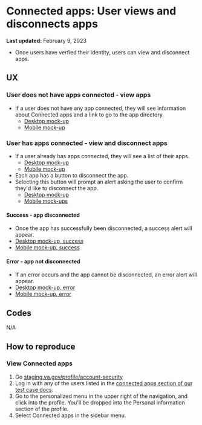 # Connected apps: User views and disconnects apps
**Last updated:** February 9, 2023

- Once users have verfied their identity, users can view and disconnect apps.

## UX
### User does not have apps connected - view apps

- If a user does not have any app connected, they will see information about Connected apps and a link to go to the app directory. 
	- [Desktop mock-up](https://www.sketch.com/s/479aa6d6-a7a7-4d82-acf1-c06a6699655e/a/ELvK4q2)
	- [Mobile mock-up](https://www.sketch.com/s/479aa6d6-a7a7-4d82-acf1-c06a6699655e/a/KvDEaZr)

### User has apps connected - view and disconnect apps

- If a user already has apps connected, they will see a list of their apps. 
	- [Desktop mock-up](https://www.sketch.com/s/479aa6d6-a7a7-4d82-acf1-c06a6699655e/a/dl71Zrn)
	- [Mobile mock-up](https://www.sketch.com/s/479aa6d6-a7a7-4d82-acf1-c06a6699655e/a/qeE9kQk)
- Each app has a button to disconnect the app.
- Selecting this button will prompt an alert asking the user to confirm they'd like to disconnect the app.
	- [Desktop mock-up](https://www.sketch.com/s/479aa6d6-a7a7-4d82-acf1-c06a6699655e/a/JnmMD8G)
	- [Mobile mock-ups](https://www.sketch.com/s/479aa6d6-a7a7-4d82-acf1-c06a6699655e/a/OmlYekq)

#### Success - app disconnected
- Once the app has successfully been disconnected, a success alert will appear.
- [Desktop mock-up, success](https://www.sketch.com/s/479aa6d6-a7a7-4d82-acf1-c06a6699655e/a/4a894g3)
- [Mobile mock-up, success](https://www.sketch.com/s/479aa6d6-a7a7-4d82-acf1-c06a6699655e/a/nRGWVZ4)

#### Error - app not disconnected
- If an error occurs and the app cannot be disconnected, an error alert will appear.
- [Desktop mock-up, error](https://www.sketch.com/s/479aa6d6-a7a7-4d82-acf1-c06a6699655e/a/DPJ8A1y)
- [Mobile mock-up, error](https://www.sketch.com/s/479aa6d6-a7a7-4d82-acf1-c06a6699655e/a/7y8Gpd2)

## Codes
N/A

## How to reproduce
### View Connected apps
1. Go [staging.va.gov/profile/account-security](staging.va.gov/profile/account-security)
2. Log in with any of the users listed in the [connected apps section of our test case docs](https://github.com/department-of-veterans-affairs/va.gov-team-sensitive/blob/master/Administrative/vagov-users/staging-test-accounts-profile.md#connected-apps).
3. Go to the personalized menu in the upper right of the navigation, and click into the profile. You'll be dropped into the Personal information section of the profile.
4. Select Connected apps in the sidebar menu.
